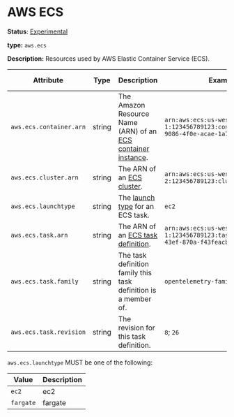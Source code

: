 # AWS ECS

**Status**: [Experimental][DocumentStatus]

**type:** `aws.ecs`

**Description:** Resources used by AWS Elastic Container Service (ECS).

<!-- semconv aws.ecs -->
| Attribute  | Type | Description  | Examples  | Requirement Level |
|---|---|---|---|---|
| `aws.ecs.container.arn` | string | The Amazon Resource Name (ARN) of an [ECS container instance](https://docs.aws.amazon.com/AmazonECS/latest/developerguide/ECS_instances.html). | `arn:aws:ecs:us-west-1:123456789123:container/32624152-9086-4f0e-acae-1a75b14fe4d9` | Recommended |
| `aws.ecs.cluster.arn` | string | The ARN of an [ECS cluster](https://docs.aws.amazon.com/AmazonECS/latest/developerguide/clusters.html). | `arn:aws:ecs:us-west-2:123456789123:cluster/my-cluster` | Recommended |
| `aws.ecs.launchtype` | string | The [launch type](https://docs.aws.amazon.com/AmazonECS/latest/developerguide/launch_types.html) for an ECS task. | `ec2` | Recommended |
| `aws.ecs.task.arn` | string | The ARN of an [ECS task definition](https://docs.aws.amazon.com/AmazonECS/latest/developerguide/task_definitions.html). | `arn:aws:ecs:us-west-1:123456789123:task/10838bed-421f-43ef-870a-f43feacbbb5b` | Recommended |
| `aws.ecs.task.family` | string | The task definition family this task definition is a member of. | `opentelemetry-family` | Recommended |
| `aws.ecs.task.revision` | string | The revision for this task definition. | `8`; `26` | Recommended |

`aws.ecs.launchtype` MUST be one of the following:

| Value  | Description |
|---|---|
| `ec2` | ec2 |
| `fargate` | fargate |
<!-- endsemconv -->

[DocumentStatus]: https://github.com/open-telemetry/opentelemetry-specification/tree/v1.22.0/specification/document-status.md

